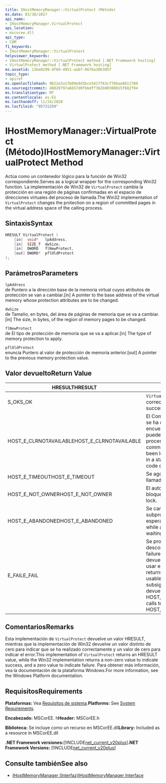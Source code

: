 ```yaml
---
title: IHostMemoryManager::VirtualProtect (Método)
ms.date: 03/30/2017
api_name:
- IHostMemoryManager.VirtualProtect
api_location:
- mscoree.dll
api_type:
- COM
f1_keywords:
- IHostMemoryManager::VirtualProtect
helpviewer_keywords:
- IHostMemoryManager::VirtualProtect method [.NET Framework hosting]
- VirtualProtect method [.NET Framework hosting]
ms.assetid: 13be0299-df0d-4951-aabf-0676a30b385f
topic_type:
- apiref
ms.openlocfilehash: 9822e5a1fb09e9d3bce541ff63cf766ae8611789
ms.sourcegitcommit: d8020797a6657d0fbbdff362b80300815f682f94
ms.translationtype: MT
ms.contentlocale: es-ES
ms.lasthandoff: 11/24/2020
ms.locfileid: "95731259"
---
```

# <a name="ihostmemorymanagervirtualprotect-method"></a><span data-ttu-id="99f4c-102">IHostMemoryManager::VirtualProtect (Método)</span><span class="sxs-lookup"><span data-stu-id="99f4c-102">IHostMemoryManager::VirtualProtect Method</span></span>

<span data-ttu-id="99f4c-103">Actúa como un contenedor lógico para la función de Win32 correspondiente.</span><span class="sxs-lookup"><span data-stu-id="99f4c-103">Serves as a logical wrapper for the corresponding Win32 function.</span></span> <span data-ttu-id="99f4c-104">La implementación de Win32 de `VirtualProtect` cambia la protección en una región de páginas confirmadas en el espacio de direcciones virtuales del proceso de llamada.</span><span class="sxs-lookup"><span data-stu-id="99f4c-104">The Win32 implementation of `VirtualProtect` changes the protection on a region of committed pages in the virtual address space of the calling process.</span></span>  
  
## <a name="syntax"></a><span data-ttu-id="99f4c-105">Sintaxis</span><span class="sxs-lookup"><span data-stu-id="99f4c-105">Syntax</span></span>  
  
```cpp  
HRESULT VirtualProtect (  
    [in]  void*   lpAddress,  
    [in]  SIZE_T  dwSize,  
    [in]  DWORD   flNewProtect,  
    [out] DWORD*  pflOldProtect  
);  
```  
  
## <a name="parameters"></a><span data-ttu-id="99f4c-106">Parámetros</span><span class="sxs-lookup"><span data-stu-id="99f4c-106">Parameters</span></span>  

 `lpAddress`  
 <span data-ttu-id="99f4c-107">de Puntero a la dirección base de la memoria virtual cuyos atributos de protección se van a cambiar.</span><span class="sxs-lookup"><span data-stu-id="99f4c-107">[in] A pointer to the base address of the virtual memory whose protection attributes are to be changed.</span></span>  
  
 `dwSize`  
 <span data-ttu-id="99f4c-108">de Tamaño, en bytes, del área de páginas de memoria que se va a cambiar.</span><span class="sxs-lookup"><span data-stu-id="99f4c-108">[in] The size, in bytes, of the region of memory pages to be changed.</span></span>  
  
 `flNewProtect`  
 <span data-ttu-id="99f4c-109">de El tipo de protección de memoria que se va a aplicar.</span><span class="sxs-lookup"><span data-stu-id="99f4c-109">[in] The type of memory protection to apply.</span></span>  
  
 `pflOldProtect`  
 <span data-ttu-id="99f4c-110">enuncia Puntero al valor de protección de memoria anterior.</span><span class="sxs-lookup"><span data-stu-id="99f4c-110">[out] A pointer to the previous memory protection value.</span></span>  
  
## <a name="return-value"></a><span data-ttu-id="99f4c-111">Valor devuelto</span><span class="sxs-lookup"><span data-stu-id="99f4c-111">Return Value</span></span>  
  
|<span data-ttu-id="99f4c-112">HRESULT</span><span class="sxs-lookup"><span data-stu-id="99f4c-112">HRESULT</span></span>|<span data-ttu-id="99f4c-113">Descripción</span><span class="sxs-lookup"><span data-stu-id="99f4c-113">Description</span></span>|  
|-------------|-----------------|  
|<span data-ttu-id="99f4c-114">S_OK</span><span class="sxs-lookup"><span data-stu-id="99f4c-114">S_OK</span></span>|<span data-ttu-id="99f4c-115">`VirtualProtect` se devolvió correctamente.</span><span class="sxs-lookup"><span data-stu-id="99f4c-115">`VirtualProtect` returned successfully.</span></span>|  
|<span data-ttu-id="99f4c-116">HOST_E_CLRNOTAVAILABLE</span><span class="sxs-lookup"><span data-stu-id="99f4c-116">HOST_E_CLRNOTAVAILABLE</span></span>|<span data-ttu-id="99f4c-117">El Common Language Runtime (CLR) no se ha cargado en un proceso o el CLR se encuentra en un estado en el que no puede ejecutar código administrado ni procesar la llamada correctamente.</span><span class="sxs-lookup"><span data-stu-id="99f4c-117">The common language runtime (CLR) has not been loaded into a process, or the CLR is in a state in which it cannot run managed code or process the call successfully.</span></span>|  
|<span data-ttu-id="99f4c-118">HOST_E_TIMEOUT</span><span class="sxs-lookup"><span data-stu-id="99f4c-118">HOST_E_TIMEOUT</span></span>|<span data-ttu-id="99f4c-119">Se agotó el tiempo de espera de la llamada.</span><span class="sxs-lookup"><span data-stu-id="99f4c-119">The call timed out.</span></span>|  
|<span data-ttu-id="99f4c-120">HOST_E_NOT_OWNER</span><span class="sxs-lookup"><span data-stu-id="99f4c-120">HOST_E_NOT_OWNER</span></span>|<span data-ttu-id="99f4c-121">El autor de la llamada no posee el bloqueo.</span><span class="sxs-lookup"><span data-stu-id="99f4c-121">The caller does not own the lock.</span></span>|  
|<span data-ttu-id="99f4c-122">HOST_E_ABANDONED</span><span class="sxs-lookup"><span data-stu-id="99f4c-122">HOST_E_ABANDONED</span></span>|<span data-ttu-id="99f4c-123">Se canceló un evento mientras un subproceso o fibra bloqueados estaba esperando en él.</span><span class="sxs-lookup"><span data-stu-id="99f4c-123">An event was canceled while a blocked thread or fiber was waiting on it.</span></span>|  
|<span data-ttu-id="99f4c-124">E_FAIL</span><span class="sxs-lookup"><span data-stu-id="99f4c-124">E_FAIL</span></span>|<span data-ttu-id="99f4c-125">Se produjo un error grave desconocido.</span><span class="sxs-lookup"><span data-stu-id="99f4c-125">An unknown catastrophic failure occurred.</span></span> <span data-ttu-id="99f4c-126">Cuando un método devuelve E_FAIL, CLR ya no se puede usar en el proceso.</span><span class="sxs-lookup"><span data-stu-id="99f4c-126">When a method returns E_FAIL, the CLR is no longer usable within the process.</span></span> <span data-ttu-id="99f4c-127">Las llamadas subsiguientes a métodos de hospedaje devuelven HOST_E_CLRNOTAVAILABLE.</span><span class="sxs-lookup"><span data-stu-id="99f4c-127">Subsequent calls to hosting methods return HOST_E_CLRNOTAVAILABLE.</span></span>|  
  
## <a name="remarks"></a><span data-ttu-id="99f4c-128">Comentarios</span><span class="sxs-lookup"><span data-stu-id="99f4c-128">Remarks</span></span>  

 <span data-ttu-id="99f4c-129">Esta implementación de `VirtualProtect` devuelve un valor HRESULT, mientras que la implementación de Win32 devuelve un valor distinto de cero para indicar que se ha realizado correctamente y un valor de cero para indicar el error.</span><span class="sxs-lookup"><span data-stu-id="99f4c-129">This implementation of `VirtualProtect` returns an HRESULT value, while the Win32 implementation returns a non-zero value to indicate success, and a zero value to indicate failure.</span></span> <span data-ttu-id="99f4c-130">Para obtener más información, vea la documentación de la plataforma Windows.</span><span class="sxs-lookup"><span data-stu-id="99f4c-130">For more information, see the Windows Platform documentation.</span></span>  
  
## <a name="requirements"></a><span data-ttu-id="99f4c-131">Requisitos</span><span class="sxs-lookup"><span data-stu-id="99f4c-131">Requirements</span></span>  

 <span data-ttu-id="99f4c-132">**Plataformas:** Vea [Requisitos de sistema](../../get-started/system-requirements.md).</span><span class="sxs-lookup"><span data-stu-id="99f4c-132">**Platforms:** See [System Requirements](../../get-started/system-requirements.md).</span></span>  
  
 <span data-ttu-id="99f4c-133">**Encabezado:** MSCorEE. h</span><span class="sxs-lookup"><span data-stu-id="99f4c-133">**Header:** MSCorEE.h</span></span>  
  
 <span data-ttu-id="99f4c-134">**Biblioteca:** Se incluye como un recurso en MSCorEE.dll</span><span class="sxs-lookup"><span data-stu-id="99f4c-134">**Library:** Included as a resource in MSCorEE.dll</span></span>  
  
 <span data-ttu-id="99f4c-135">**.NET Framework versiones:**[!INCLUDE[net_current_v20plus](../../../../includes/net-current-v20plus-md.md)]</span><span class="sxs-lookup"><span data-stu-id="99f4c-135">**.NET Framework Versions:** [!INCLUDE[net_current_v20plus](../../../../includes/net-current-v20plus-md.md)]</span></span>  
  
## <a name="see-also"></a><span data-ttu-id="99f4c-136">Consulte también</span><span class="sxs-lookup"><span data-stu-id="99f4c-136">See also</span></span>

- [<span data-ttu-id="99f4c-137">IHostMemoryManager (Interfaz)</span><span class="sxs-lookup"><span data-stu-id="99f4c-137">IHostMemoryManager Interface</span></span>](ihostmemorymanager-interface.md)
